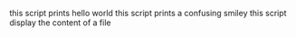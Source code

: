 this script prints hello world
this script prints a confusing smiley
this script display the content of a file
